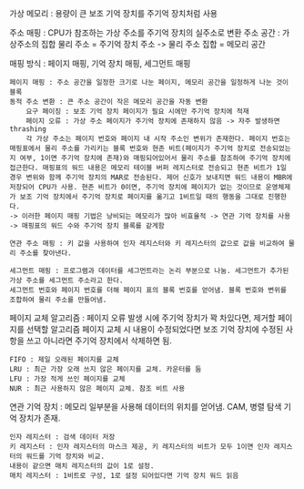 가상 메모리 : 용량이 큰 보조 기억 장치를 주기억 장치처럼 사용

주소 매핑 : CPU가 참조하는 가상 주소를 주기억 장치의 실주소로 변환
주소 공간 : 가상주소의 집합
물리 주소 = 주기억 장치 주소 -> 물리 주소 집합 = 메모리 공간

매핑 방식 : 페이지 매핑, 기억 장치 매핑, 세그먼트 매핑

    페이지 매핑 : 주소 공간을 일정한 크기로 나눈 페이지, 메모리 공간을 일정하게 나눈 것이 블록
    동적 주소 변환 : 큰 주소 공간이 작은 메모리 공간을 자동 변환
        요구 페이징 : 보조 기억 장치 페이지가 필요 시에만 주기억 장치에 적재
        페이지 오류 : 가상 주소 페이지가 주기억 장치에 존재하지 않음 -> 자주 발생하면 thrashing
        각 가상 주소는 페이지 번호와 페이지 내 시작 주소인 변위가 존재한다. 페이지 번호는 매핑표에서 물리 주소를 가리키는 블록 번호와 현존 비트(페이지가 주기억 장치로 전송되었는지 여부, 1이면 주기억 장치에 존재)와 매핑되어있어서 물리 주소를 참조하여 주기억 장치에 접근한다. 매핑표의 워드 내용은 메모리 테이블 버퍼 레지스터로 전송되고 현존 비트가 1일 경우 변위와 함께 주기억 장치의 MAR로 전송된다. 제어 신호가 보내지면 워드 내용이 MBR에 저장되어 CPU가 사용. 현존 비트가 0이면, 주기억 장치에 페이지가 없는 것이므로 운영체제가 보조 기억 장치에서 주기억 장치로 페이지를 옮기고 1비트일 때의 행동을 그대로 진행한다.
    -> 이러한 페이지 매핑 기법은 낭비되는 메모리가 많아 비효율적 -> 연관 기억 장치를 사용 -> 매핑표의 워드 수와 주기억 장치 블록를 같게함
    
    연관 주소 매핑 : 키 값을 사용하여 인자 레지스터와 키 레지스터의 값으로 값을 비교하여 물리 주소를 찾아낸다.

    세그먼트 매핑 : 프로그램과 데이터를 세그먼트라는 논리 부분으로 나눔. 세그먼트가 추가된 가상 주소를 세그먼트 주소라고 한다.
    세그먼트 번호와 페이지 번호를 더해 페이지 표의 블록 번호를 얻어냄. 블록 번호와 변위를 조합하여 물리 주소를 만들어냄.

페이지 교체 알고리즘 : 페이지 오류 발생 시에 주기억 장치가 꽉 차있다면, 제거할 페이지를 선택할 알고리즘
페이지 교체 시 내용이 수정되었다면 보조 기억 장치에 수정된 사항을 쓰고 아니라면 주기억 장치에서 삭제하면 됨.

    FIFO : 제일 오래된 페이지를 교체
    LRU : 최근 가장 오래 쓰지 않은 페이지를 교체. 카운터를 둠
    LFU : 가장 적게 쓰인 페이지를 교체
    NUR : 최근 사용하지 않은 페이지 교체. 참조 비트 사용

연관 기억 장치 : 메모리 일부분을 사용해 데이터의 위치를 얻어냄. CAM, 병렬 탐색 기억 장치가 존재.

    인자 레지스터 : 검색 데이터 저장
    키 레지스터 : 인자 레지스터의 마스크 제공, 키 레지스터의 비트가 모두 1이면 인자 레지스터의 워드를 기억 장치와 비교.
    내용이 같으면 매치 레지스터의 값이 1로 설정.
    매치 레지스터 : 1비트로 구성, 1로 설정 되어있다면 기억 장치 워드 읽음